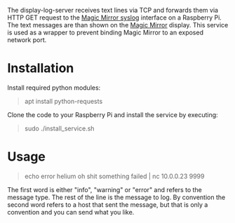 The display-log-server receives text lines via TCP and forwards them via HTTP GET request to the [Magic Mirror syslog](https://github.com/paviro/MMM-syslog) interface on a Raspberry Pi. The text messages are than shown on the [Magic Mirror](https://magicmirror.builders/) display. This service is used as a wrapper to prevent binding Magic Mirror to an exposed network port.

# Installation

Install required python modules:

> apt install python-requests

Clone the code to your Raspberry Pi and install the service by executing:

> sudo ./install_service.sh


# Usage

> echo error helium oh shit something failed | nc 10.0.0.23 9999

The first word is either "info", "warning" or "error" and refers to the message type. The rest of the line is the message to log. By convention the second word refers to a host that sent the message, but that is only a convention and you can send what you like.
